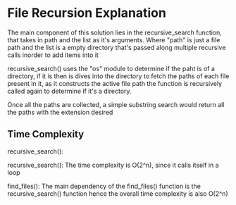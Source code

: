 # File Recursion Explanation

The main component of this solution lies in the recursive_search function, that takes in path and the list as it's arguments. 
Where "path" is just a file path and the list is a empty directory that's passed along multiple recursive calls inorder to add items into it

recursive_search() uses the "os" module to determine if the paht is of a directory, if it is then is dives into the directory to fetch the paths of each file present in it, as it constructs the active file path the function is recursively called again to determine if it's a directory. 

Once all the paths are collected, a simple substring search would return all the paths with the extension desired

## Time Complexity

recursive_search():



recursive_search():
The time complexity is O(2^n), since it calls itself in a loop

find_files(): The main dependency of the find_files() function is the recursive_search() function hence the overall time complexity is also O(2^n)
